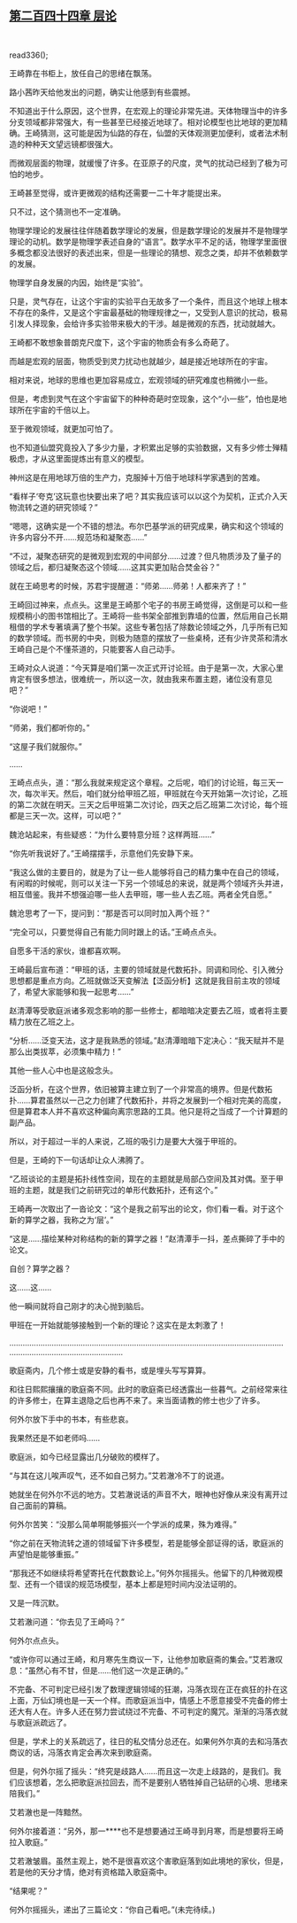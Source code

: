 ## [第二百四十四章 层论](https://www.xxbiquge.com/11_11207/9109448.html)
﻿

  read336();<!--章节内容开始-->

  王崎靠在书柜上，放任自己的思绪在飘荡。

  路小茜昨天给他发出的问题，确实让他感到有些震撼。

  不知道出于什么原因，这个世界，在宏观上的理论非常先进。天体物理当中的许多分支领域都非常强大，有一些甚至已经接近地球了。相对论模型也比地球的更加精确。王崎猜测，这可能是因为仙路的存在，仙盟的天体观测更加便利，或者法术制造的种种天文望远镜都很强大。

  而微观层面的物理，就缓慢了许多。在亚原子的尺度，灵气的扰动已经到了极为可怕的地步。

  王崎甚至觉得，或许更微观的结构还需要一二十年才能提出来。

  只不过，这个猜测也不一定准确。

  物理学理论的发展往往伴随着数学理论的发展，但是数学理论的发展并不是物理学理论的动机。数学是物理学表述自身的“语言”。数学水平不足的话，物理学里面很多概念都没法很好的表述出来，但是一些理论的猜想、观念之类，却并不依赖数学的发展。

  物理学自身发展的内因，始终是“实验”。

  只是，灵气存在，让这个宇宙的实验平白无故多了一个条件，而且这个地球上根本不存在的条件，又是这个宇宙最基础的物理规律之一，又受到人意识的扰动，极易引发人择现象，会给许多实验带来极大的干涉。越是微观的东西，扰动就越大。

  王崎都不敢想象普朗克尺度下，这个宇宙的物质会有多么奇葩了。

  而越是宏观的层面，物质受到灵力扰动也就越少，越是接近地球所在的宇宙。

  相对来说，地球的思维也更加容易成立，宏观领域的研究难度也稍微小一些。

  但是，考虑到灵气在这个宇宙留下的种种奇葩时空现象，这个“小一些”，怕也是地球所在宇宙的千倍以上。

  至于微观领域，就更加可怕了。

  也不知道仙盟究竟投入了多少力量，才积累出足够的实验数据，又有多少修士殚精极虑，才从这里面提炼出有意义的模型。

  神州这是在用地球万倍的生产力，克服掉十万倍于地球科学家遇到的苦难。

  “看样子‘夸克’这玩意也快要出来了吧？其实我应该可以以这个为契机，正式介入天物流转之道的研究领域？”

  “嗯嗯，这确实是一个不错的想法。布尔巴基学派的研究成果，确实和这个领域的许多内容分不开……规范场和凝聚态……”

  “不过，凝聚态研究的是微观到宏观的中间部分……过渡？但凡物质涉及了量子的领域之后，都归凝聚态这个领域……这其实更加贴合焚金谷？”

  就在王崎思考的时候，苏君宇提醒道：“师弟……师弟！人都来齐了！”

  王崎回过神来，点点头。这里是王崎那个宅子的书房王崎觉得，这倒是可以和一些规模稍小的图书馆相比了。王崎将一些书架全部推到靠墙的位置，然后用自己长期租借的学术专著填满了整个书架。这些专著包括了除数论领域之外，几乎所有已知的数学领域。而书房的中央，则极为随意的摆放了一些桌椅，还有少许灵茶和清水王崎自己是个不懂茶道的，只能要客人自己动手。

  王崎对众人说道：“今天算是咱们第一次正式开讨论班。由于是第一次，大家心里肯定有很多想法，很难统一，所以这一次，就由我来布置主题，诸位没有意见吧？”

  “你说吧！”

  “师弟，我们都听你的。”

  “这屋子我们就服你。”

  ……

  王崎点点头，道：“那么我就来规定这个章程。之后呢，咱们的讨论班，每三天一次，每次半天。然后，咱们就分给甲班乙班，甲班就在今天开始第一次讨论，乙班的第二次就在明天。三天之后甲班第二次讨论，四天之后乙班第二次讨论，每个班都是三天一次。这样，可以吧？”

  魏沧站起来，有些疑惑：“为什么要特意分班？这样两班……”

  “你先听我说好了。”王崎摆摆手，示意他们先安静下来。

  “我这么做的主要目的，就是为了让一些人能够将自己的精力集中在自己的领域，有闲暇的时候呢，则可以关注一下另一个领域总的来说，就是两个领域齐头并进，相互借鉴。我并不想强迫哪一些人去甲班，哪一些人去乙班。两者全凭自愿。”

  魏沧思考了一下，提问到：“那是否可以同时加入两个班？”

  “完全可以，只要觉得自己有能力同时跟上的话。”王崎点点头。

  自愿多干活的家伙，谁都喜欢啊。

  王崎最后宣布道：“甲班的话，主要的领域就是代数拓扑。同调和同伦、引入微分思想都是重点方向。乙班就做泛天变解法【泛函分析】这就是我目前主攻的领域了，希望大家能够和我一起思考……”

  赵清潭等受歌庭派诸多观念影响的那一些修士，都暗暗决定要去乙班，或者将主要精力放在乙班之上。

  “分析……泛变天法，这才是我熟悉的领域。”赵清潭暗暗下定决心：“我天赋并不是那么出类拔萃，必须集中精力！”

  其他一些人心中也是这般念头。

  泛函分析，在这个世界，依旧被算主建立到了一个非常高的境界。但是代数拓扑……算君虽然以一己之力创建了代数拓扑，并将之发展到一个相对完美的高度，但是算君本人并不喜欢这种偏向离宗思路的工具。他只是将之当成了一个计算题的副产品。

  所以，对于超过一半的人来说，乙班的吸引力是要大大强于甲班的。

  但是，王崎的下一句话却让众人沸腾了。

  “乙班谈论的主题是拓扑线性空间，现在的主题就是局部凸空间及其对偶。至于甲班的主题，就是我们之前研究过的单形代数拓扑，还有这个。”

  王崎再一次取出了一沓论文：“这个是我之前写出的论文，你们看一看。对于这个新的算学之器，我称之为‘层’。”

  “这是……描绘某种对称结构的新的算学之器！”赵清潭手一抖，差点撕碎了手中的论文。

  自创？算学之器？

  这……这……

  他一瞬间就将自己刚才的决心抛到脑后。

  甲班在一开始就能够接触到一个新的理论？这实在是太刺激了！

  …………………………………………………………………………………………………………………………………………………………

  歌庭斋内，几个修士或是安静的看书，或是埋头写写算算。

  和往日熙熙攘攘的歌庭斋不同。此时的歌庭斋已经透露出一些暮气。之前经常来往的许多修士，在算主退隐之后也再不来了。来当面请教的修士也少了许多。

  何外尔放下手中的书本，有些悲哀。

  我果然还是不如老师吗……

  歌庭派，如今已经显露出几分破败的模样了。

  “与其在这儿唉声叹气，还不如自己努力。”艾若澈冷不丁的说道。

  她就坐在何外尔不远的地方。艾若澈说话的声音不大，眼神也好像从来没有离开过自己面前的算稿。

  何外尔苦笑：“没那么简单啊能够振兴一个学派的成果，殊为难得。”

  “你之前在天物流转之道的领域留下许多模型，若是能够全部证得的话，歌庭派的声望怕是能够重振。”

  “那我还不如继续将希望寄托在代数数论上。”何外尔摇摇头。他留下的几种微观模型、还有一个错误的规范场模型，基本上都是短时间内没法证明的。

  又是一阵沉默。

  艾若澈问道：“你去见了王崎吗？”

  何外尔点点头。

  “或许你可以通过王崎，和月寒先生商议一下，让他参加歌庭斋的集会。”艾若澈叹息：“虽然心有不甘，但是……他们这一次是正确的。”

  不完备、不可判定已经引发了数理逻辑领域的狂潮，冯落衣现在正在疯狂的扑在这上面，万仙幻境也是一天一个样。而歌庭派当中，情感上不愿意接受不完备的修士还大有人在。许多人还在努力尝试绕过不完备、不可判定的魔咒。渐渐的冯落衣就与歌庭派疏远了。

  但是，学术上的关系疏远了，往日的私交情分总还在。如果何外尔真的去和冯落衣商议的话，冯落衣肯定会再次来到歌庭斋。

  但是，何外尔摇了摇头：“终究是歧路人……而且这一次走上歧路的，是我们。我们应该想着，怎么把歌庭派拉回去，而不是要别人牺牲掉自己钻研的心境、思绪来陪我们。”

  艾若澈也是一阵黯然。

  何外尔接着道：“另外，那一****也不是想要通过王崎寻到月寒，而是想要将王崎拉入歌庭。”

  艾若澈皱眉。虽然主观上，她不是很喜欢这个害歌庭落到如此境地的家伙，但是，若是他的天分才情，绝对有资格踏入歌庭斋中。

  “结果呢？”

  何外尔摇摇头，递出了三篇论文：“你自己看吧。”(未完待续。)  <!--章节内容结束-->
